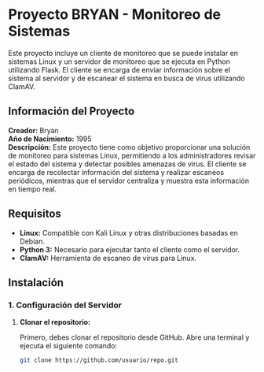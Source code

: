 # Proyecto BRYAN - Monitoreo de Sistemas

Este proyecto incluye un cliente de monitoreo que se puede instalar en sistemas Linux y un servidor de monitoreo que se ejecuta en Python utilizando Flask. El cliente se encarga de enviar información sobre el sistema al servidor y de escanear el sistema en busca de virus utilizando ClamAV.

## Información del Proyecto

**Creador:** Bryan  
**Año de Nacimiento:** 1995  
**Descripción:** Este proyecto tiene como objetivo proporcionar una solución de monitoreo para sistemas Linux, permitiendo a los administradores revisar el estado del sistema y detectar posibles amenazas de virus. El cliente se encarga de recolectar información del sistema y realizar escaneos periódicos, mientras que el servidor centraliza y muestra esta información en tiempo real.

## Requisitos

- **Linux:** Compatible con Kali Linux y otras distribuciones basadas en Debian.
- **Python 3:** Necesario para ejecutar tanto el cliente como el servidor.
- **ClamAV:** Herramienta de escaneo de virus para Linux.

## Instalación

### 1. Configuración del Servidor

1. **Clonar el repositorio:**

   Primero, debes clonar el repositorio desde GitHub. Abre una terminal y ejecuta el siguiente comando:

   ```bash
   git clone https://github.com/usuario/repo.git
